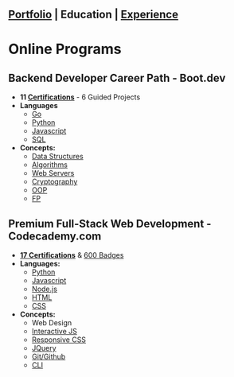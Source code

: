 ## [Portfolio](https://skovranek.github.io/) | Education | [Experience](https://skovranek.github.io//experience.html)

# Online Programs
## Backend Developer Career Path - Boot.dev 
- __11 [Certifications](https://www.boot.dev/u/afk)__ - 6 Guided Projects
- __Languages__
  - [Go](https://www.boot.dev/certificate/afk/3b39d0f6-f944-4f1b-832d-a1daba32eda4)
  - [Python](https://www.boot.dev/certificate/afk/f9a25dfb-3e00-4727-ac78-36de82315355)
  - [Javascript](https://www.boot.dev/certificate/afk/2af5c197-21eb-48b4-bd90-b0d59adb311e)
  - [SQL]()
- __Concepts:__
  - [Data Structures](https://www.boot.dev/certificate/afk/7bbb53ed-2106-4f6b-b885-e7645c2ff9d8)
  - [Algorithms](https://www.boot.dev/certificate/afk/884342fc-5469-47b4-8125-8bfc897428a8)
  - [Web Servers](https://www.boot.dev/certificate/afk/81b7293c-60aa-40c7-a158-7c87428f6031)
  - [Cryptography](https://www.boot.dev/certificate/afk/6321ddbf-49eb-4748-9737-6bc12e8bb705)
  - [OOP](https://www.boot.dev/certificate/afk/f9a48bbc-d1ff-4388-bf0c-23c6e3c60ae0)
  - [FP](https://www.boot.dev/certificate/afk/b1459f0c-21eb-41e5-b7f3-562ef69d344c)

## Premium Full-Stack Web Development - Codecademy.com
- __[17 Certifications](https://www.codecademy.com/profiles/skovranek)__ & [600 Badges](https://www.codecademy.com/users/skovranek/achievements)
- __Languages:__
  - [Python](https://www.codecademy.com/profiles/skovranek/certificates/b97fd4d87a816c761a674af1b5391ef1)
  - [Javascript](https://www.codecademy.com/profiles/skovranek/certificates/705dcb15de0da4dd9d9fc4f3274b430e)
  - [Node.js](https://www.codecademy.com/profiles/skovranek/certificates/240305d50b925c17868f1ac7a21a3261)
  - [HTML](https://www.codecademy.com/profiles/skovranek/certificates/9eb0741e5ebef1f9f58a53bfac67d3a7)
  - [CSS](https://www.codecademy.com/profiles/skovranek/certificates/3a62023b0054dc793edc0adecd715fd7)
- __Concepts:__
  - Web Design
  - [Interactive JS](https://www.codecademy.com/profiles/skovranek/certificates/36ae898a1d1c8524815305b2d1d2ebab)
  - [Responsive CSS](https://www.codecademy.com/profiles/skovranek/certificates/3a62023b0054dc793edc0adecd715fd7)
  - [JQuery](https://www.codecademy.com/profiles/skovranek/certificates/0becf7c1cd2bd715f24331dddd23425a)
  - [Git/Github](https://www.codecademy.com/profiles/skovranek/certificates/a8ab218d5950c29861635cc0bf12fd13)
  - [CLI](https://www.codecademy.com/profiles/skovranek/certificates/c87ba0541f8be78bc2f4ba1128233f6f)
